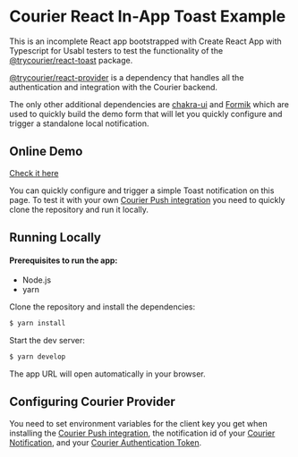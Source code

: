 # Courier React In-App Toast Example

This is an incomplete React app bootstrapped with Create React App with Typescript for Usabl testers to test the functionality of the [@trycourier/react-toast](https://github.com/trycourier/courier-react/tree/main/packages/react-toast) package.

[@trycourier/react-provider](https://github.com/trycourier/courier-react/tree/main/packages/react-provider) is a dependency that handles all the authentication and integration with the Courier backend.

The only other additional dependencies are [chakra-ui](https://chakra-ui.com) and [Formik](https://chakra-ui.com) which are used to quickly build the demo form that will let you quickly configure and trigger a standalone local notification.

## Online Demo

[Check it here](https://reactinappnotification.com/)

You can quickly configure and trigger a simple Toast notification on this page. To test it with your own [Courier Push integration](https://app.courier.com/integrations/courier) you need to quickly clone the repository and run it locally.

## Running Locally

#### Prerequisites to run the app:

- Node.js
- yarn

Clone the repository and install the dependencies:

```bash
$ yarn install
```

Start the dev server:

```bash
$ yarn develop
```

The app URL will open automatically in your browser.

## Configuring Courier Provider

You need to set environment variables for the client key you get when installing the [Courier Push integration](https://app.courier.com/integrations/courier), the notification id of your [Courier Notification](https://app.courier.com/designer/notifications), and your [Courier Authentication Token](https://app.courier.com/settings/api-keys).
